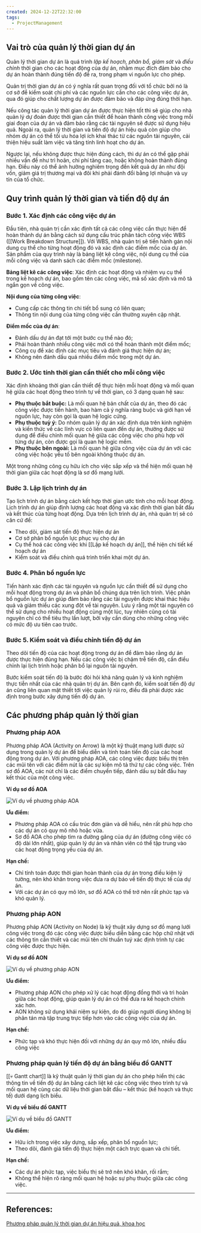 ```yaml
---
created: 2024-12-22T22:32:00
tags:
  - ProjectManagement
---
```

## Vai trò của quản lý thời gian dự án

Quản lý thời gian dự án là quá trình *lập kế hoạch, phân bổ, giám sát* và *điều chỉnh* thời gian cho các hoạt động của dự án, nhằm mục đích đảm bảo cho dự án hoàn thành đúng tiến độ đề ra, trong phạm vi nguồn lực cho phép.

Quản trị thời gian dự án có ý nghĩa rất quan trọng đối với tổ chức bởi nó là cơ sở để kiểm soát chi phí và các nguồn lực cần cho các công việc dự án, qua đó giúp cho chất lượng dự án được đảm bảo và đáp ứng đúng thời hạn.

Nếu công tác quản lý thời gian dự án được thực hiện tốt thì sẽ giúp cho nhà quản lý dự đoán được thời gian cần thiết để hoàn thành công việc trong mỗi giai đoạn của dự án và đảm bảo rằng các tài nguyên sẽ được sử dụng hiệu quả. Ngoài ra, quản lý thời gian và tiến độ dự án hiệu quả còn giúp cho nhóm dự án có thể tối ưu hóa lợi ích khai thác từ các nguồn tài nguyên, cải thiện hiệu suất làm việc và tăng tính linh hoạt cho dự án.

Ngược lại, nếu không được thực hiện đúng cách, thì dự án có thể gặp phải nhiều vấn đề như trì hoãn, chi phí tăng cao, hoặc không hoàn thành đúng hạn. Điều này có thể ảnh hưởng nghiêm trọng đến kết quả dự án như đội vốn, giảm giá trị thương mại và đôi khi phải đánh đổi bằng lợi nhuận và uy tín của tổ chức.

## Quy trình quản lý thời gian và tiến độ dự án

### Bước 1. Xác định các công việc dự án

Đầu tiên, nhà quản trị cần xác định tất cả các công việc cần thực hiện để hoàn thành dự án bằng cách sử dụng cấu trúc phân tách công việc WBS ([[Work Breakdown Structure]]). Với WBS, nhà quản trị sẽ tiến hành gán nội dung cụ thể cho từng hoạt động đó và xác định các điểm mốc của dự án. Sản phẩm của quy trình này là bảng liệt kê công việc, nội dung cụ thể của mỗi công việc và danh sách các điểm mốc (milestone).

**Bảng liệt kê các công việc**: Xác định các hoạt động và nhiệm vụ cụ thể trong kế hoạch dự án, bao gồm tên các công việc, mã số xác định và mô tả ngắn gọn về công việc.

**Nội dung của từng công việc**:
- Cung cấp các thông tin chi tiết bổ sung có liên quan;
- Thông tin nội dung của từng công việc cần thường xuyên cập nhật.

**Điểm mốc của dự án**:
- Đánh dấu dự án đạt tới một bước cụ thể nào đó;
- Phải hoàn thành nhiều công việc mới có thể hoàn thành một điểm mốc;
- Công cụ để xác định các mục tiêu và đánh giá thực hiện dự án;
- Không nên đánh dấu quá nhiều điểm mốc trong một dự án.

### Bước 2. Ước tính thời gian cần thiết cho mỗi công việc

Xác định khoảng thời gian cần thiết để thực hiện mỗi hoạt động và mối quan hệ giữa các hoạt động theo trình tự về thời gian, có 3 dạng quan hệ sau:
- **Phụ thuộc bắt buộc:** Là mối quan hệ bản chất của dự án, theo đó các công việc được tiến hành, bao hàm cả ý nghĩa ràng buộc và giới hạn về nguồn lực, hay còn gọi là quan hệ logic cứng.
- **Phụ thuộc tuỳ ý:** Do nhóm quản lý dự án xác định dựa trên kinh nghiệm và kiến thức về các lĩnh vực có liên quan đến dự án, thường được sử dụng để điều chỉnh mối quan hệ giữa các công việc cho phù hợp với từng dự án, còn được gọi là quan hệ logic mềm.
- **Phụ thuộc bên ngoài:** Là mối quan hệ giữa công việc của dự án với các công việc hoặc yếu tố bên ngoài không thuộc dự án.

Một trong những công cụ hữu ích cho việc sắp xếp và thể hiện mối quan hệ thời gian giữa các hoạt động là sơ đồ mạng lưới.

### Bước 3. Lập lịch trình dự án

Tạo lịch trình dự án bằng cách kết hợp thời gian ước tính cho mỗi hoạt động. Lịch trình dự án giúp định lượng các hoạt động và xác định thời gian bắt đầu và kết thúc của từng hoạt động. Dựa trên lịch trình dự án, nhà quản trị sẽ có căn cứ để:
- Theo dõi, giám sát tiến độ thực hiện dự án
- Cơ sở phân bổ nguồn lực phục vụ cho dự án
- Cụ thể hoá các công việc khi [[Lập kế hoạch dự án]], thể hiện chi tiết kế hoạch dự án
- Kiểm soát và điều chỉnh quá trình triển khai một dự án.

### Bước 4. Phân bổ nguồn lực

Tiến hành xác định các tài nguyên và nguồn lực cần thiết để sử dụng cho mỗi hoạt động trong dự án và phân bổ chúng dựa trên lịch trình. Việc phân bổ nguồn lực dự án giúp đảm bảo rằng các tài nguyên được khai thác hiệu quả và giảm thiểu các xung đột về tài nguyên. Lưu ý rằng một tài nguyên có thể sử dụng cho nhiều hoạt động cùng một lúc, tuy nhiên cũng có tài nguyên chỉ có thể tiêu thụ lần lượt, bởi vậy cần dùng cho những công việc có mức độ ưu tiên cao trước.

### Bước 5. Kiểm soát và điều chỉnh tiến độ dự án

Theo dõi tiến độ của các hoạt động trong dự án để đảm bảo rằng dự án được thực hiện đúng hạn. Nếu các công việc bị chậm trễ tiến độ, cần điều chỉnh lại lịch trình hoặc phân bổ lại nguồn tài nguyên.

Bước kiểm soát tiến độ là bước đòi hỏi khả năng quản lý và kinh nghiệm thực tiễn nhất của các nhà quản trị dự án. Bên cạnh đó, kiểm soát tiến độ dự án cũng liên quan mật thiết tới việc quản lý rủi ro, điều đã phải được xác định trong bước xây dựng tiến độ dự án.

## Các phương pháp quản lý thời gian

### Phương pháp AOA

Phương pháp AOA (Activity on Arrow) là một kỹ thuật mạng lưới được sử dụng trong quản lý dự án để biểu diễn và tính toán tiến độ của các hoạt động trong dự án. Với phương pháp AOA, các công việc được biểu thị trên các mũi tên với các điểm nút là các sự kiện mô tả thứ tự các công việc. Trên sơ đồ AOA, các nút chỉ là các điểm chuyển tiếp, đánh dấu sự bắt đầu hay kết thúc của một công việc.

**Ví dụ sơ đồ AOA**

![Ví dụ về phương pháp AOA](https://1office.vn/wp-content/uploads/2023/02/Ban-sao-cua-Consultation-2-1-1024x649.png)

**Ưu điểm:**
- Phương pháp AOA có cấu trúc đơn giản và dễ hiểu, nên rất phù hợp cho các dự án có quy mô nhỏ hoặc vừa.
- Sơ đồ AOA cho phép tìm ra đường găng của dự án (đường công việc có độ dài lớn nhất), giúp quản lý dự án và nhân viên có thể tập trung vào các hoạt động trọng yếu của dự án.

**Hạn chế:**
- Chỉ tính toán được thời gian hoàn thành của dự án trong điều kiện lý tưởng, nên khó khăn trong việc đưa ra dự báo về tiến độ thực tế của dự án.
- Với các dự án có quy mô lớn, sơ đồ AOA có thể trở nên rất phức tạp và khó quản lý.

### Phương pháp AON

Phương pháp AON (Activity on Node) là kỹ thuật xây dựng sơ đồ mạng lưới công việc trong đó các công việc được biểu diễn bằng các hộp chữ nhật với các thông tin cần thiết và các mũi tên chỉ thuần tuý xác định trình tự các công việc được thực hiện.

**Ví dụ sơ đồ AON**

![Ví dụ về phương pháp AON](https://1office.vn/wp-content/uploads/2023/02/Ban-sao-cua-Consultation-1-1-1024x649.png)

**Ưu điểm:**
- Phương pháp AON cho phép xử lý các hoạt động đồng thời và trì hoãn giữa các hoạt động, giúp quản lý dự án có thể đưa ra kế hoạch chính xác hơn.
- AON không sử dụng khái niệm sự kiện, do đó giúp người dùng không bị phân tán mà tập trung trực tiếp hơn vào các công việc của dự án.

**Hạn chế:**
- Phức tạp và khó thực hiện đối với những dự án quy mô lớn, nhiều đầu công việc

### Phương pháp quản lý tiến độ dự án bằng biểu đồ GANTT

[[💀 Gantt chart]] là kỹ thuật quản lý thời gian dự án cho phép hiển thị các thông tin về tiến độ dự án bằng cách liệt kê các công việc theo trình tự và mối quan hệ cùng các dữ liệu thời gian bắt đầu – kết thúc (kế hoạch và thực tế) dưới dạng lịch biểu.

**Ví dụ về biểu đồ GANTT**

![Ví dụ về biểu đồ GANTT](https://1office.vn/wp-content/uploads/2019/05/Screen-Shot-2019-05-21-at-12.00.58-1-1024x394.png)

**Ưu điểm:**
- Hữu ích trong việc xây dựng, sắp xếp, phân bổ nguồn lực;
- Theo dõi, đánh giá tiến độ thực hiện một cách trực quan và chi tiết.

**Hạn chế:**
- Các dự án phức tạp, việc biểu thị sẽ trở nên khó khăn, rối rắm;
- Không thể hiện rõ ràng mối quan hệ hoặc sự phụ thuộc giữa các công việc.

---
## References:

[Phương pháp quản lý thời gian dự án hiệu quả, khoa học](https://1office.vn/phuong-phap-quan-ly-thoi-gian-du-an)